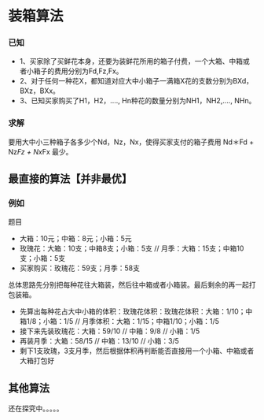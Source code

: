 # 装箱算法

### 已知
* 1、买家除了买鲜花本身，还要为装鲜花所用的箱子付费，一个大箱、中箱或者小箱子的费用分别为Fd,Fz,Fx。
* 2、对于任何一种花X，都知道对应大中小箱子一满箱X花的支数分别为BXd，BXz，BXx。
* 3、已知买家购买了H1，H2，...., Hn种花的数量分别为NH1，NH2,...., NHn。

### 求解  
要用大中小三种箱子各多少个Nd，Nz，Nx，使得买家支付的箱子费用 Nd＊Fd + Nz*Fz + Nx*Fx 最少。

## 最直接的算法【并非最优】

### 例如
题目
 * 大箱：10元；中箱：8元；小箱：5元
 * 玫瑰花：大箱：10支；中箱8支；小箱：5支 // 月季：大箱：15支；中箱10支；小箱：5支
 * 买家购买：玫瑰花：59支；月季：58支
 
总体思路先分别把每种花往大箱装，然后往中箱或者小箱装。最后剩余的再一起打包装箱。
 * 先算出每种花占大中小箱的体积：玫瑰花体积：玫瑰花体积：大箱：1/10；中箱1/8；小箱：1/5 // 月季体积：大箱：1/15；中箱1/10；小箱：1/5
 * 接下来先装玫瑰花：大箱：59/10 // 中箱：9/8 // 小箱：1/5
 * 再装月季：大箱：58/15 // 中箱：13/10 // 小箱：3/5
 * 剩下1支玫瑰，3支月季，然后根据体积再判断能否直接用一个小箱、中箱或者大箱打包好
 
## 其他算法
还在探究中。。。。。 

 
